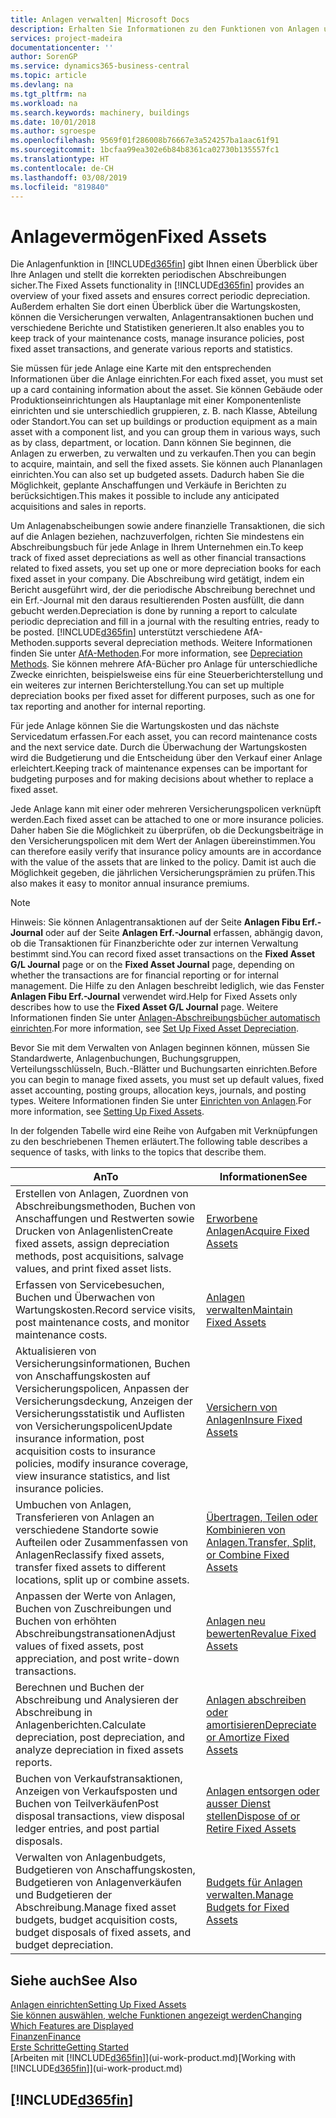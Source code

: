 ```yaml
---
title: Anlagen verwalten| Microsoft Docs
description: Erhalten Sie Informationen zu den Funktionen von Anlagen und eine Übersicht , wie mit Anlagen gearbeitet wird.
services: project-madeira
documentationcenter: ''
author: SorenGP
ms.service: dynamics365-business-central
ms.topic: article
ms.devlang: na
ms.tgt_pltfrm: na
ms.workload: na
ms.search.keywords: machinery, buildings
ms.date: 10/01/2018
ms.author: sgroespe
ms.openlocfilehash: 9569f01f286008b76667e3a524257ba1aac61f91
ms.sourcegitcommit: 1bcfaa99ea302e6b84b8361ca02730b135557fc1
ms.translationtype: HT
ms.contentlocale: de-CH
ms.lasthandoff: 03/08/2019
ms.locfileid: "819840"
---
```

# <a name="fixed-assets"></a><span data-ttu-id="05392-103">Anlagevermögen</span><span class="sxs-lookup"><span data-stu-id="05392-103">Fixed Assets</span></span>
<span data-ttu-id="05392-104">Die Anlagenfunktion in [!INCLUDE[d365fin](includes/d365fin_md.md)] gibt Ihnen einen Überblick über Ihre Anlagen und stellt die korrekten periodischen Abschreibungen sicher.</span><span class="sxs-lookup"><span data-stu-id="05392-104">The Fixed Assets functionality in [!INCLUDE[d365fin](includes/d365fin_md.md)] provides an overview of your fixed assets and ensures correct periodic depreciation.</span></span> <span data-ttu-id="05392-105">Außerdem erhalten Sie dort einen Überblick über die Wartungskosten, können die Versicherungen verwalten, Anlagentransaktionen buchen und verschiedene Berichte und Statistiken generieren.</span><span class="sxs-lookup"><span data-stu-id="05392-105">It also enables you to keep track of your maintenance costs, manage insurance policies, post fixed asset transactions, and generate various reports and statistics.</span></span>

<span data-ttu-id="05392-106">Sie müssen für jede Anlage eine Karte mit den entsprechenden Informationen über die Anlage einrichten.</span><span class="sxs-lookup"><span data-stu-id="05392-106">For each fixed asset, you must set up a card containing information about the asset.</span></span> <span data-ttu-id="05392-107">Sie können Gebäude oder Produktionseinrichtungen als Hauptanlage mit einer Komponentenliste einrichten und sie unterschiedlich gruppieren, z. B. nach Klasse, Abteilung oder Standort.</span><span class="sxs-lookup"><span data-stu-id="05392-107">You can set up buildings or production equipment as a main asset with a component list, and you can group them in various ways, such as by class, department, or location.</span></span> <span data-ttu-id="05392-108">Dann können Sie beginnen, die Anlagen zu erwerben, zu verwalten und zu verkaufen.</span><span class="sxs-lookup"><span data-stu-id="05392-108">Then you can begin to acquire, maintain, and sell the fixed assets.</span></span> <span data-ttu-id="05392-109">Sie können auch Plananlagen einrichten.</span><span class="sxs-lookup"><span data-stu-id="05392-109">You can also set up budgeted assets.</span></span> <span data-ttu-id="05392-110">Dadurch haben Sie die Möglichkeit, geplante Anschaffungen und Verkäufe in Berichten zu berücksichtigen.</span><span class="sxs-lookup"><span data-stu-id="05392-110">This makes it possible to include any anticipated acquisitions and sales in reports.</span></span>

<span data-ttu-id="05392-111">Um Anlagenabscheibungen sowie andere finanzielle Transaktionen, die sich auf die Anlagen beziehen, nachzuverfolgen, richten Sie mindestens ein Abschreibungsbuch für jede Anlage in Ihrem Unternehmen ein.</span><span class="sxs-lookup"><span data-stu-id="05392-111">To keep track of fixed asset depreciations as well as other financial transactions related to fixed assets, you set up one or more depreciation books for each fixed asset in your company.</span></span> <span data-ttu-id="05392-112">Die Abschreibung wird getätigt, indem ein Bericht ausgeführt wird, der die periodische Abschreibung berechnet und ein Erf.-Journal mit den daraus resultierenden Posten ausfüllt, die dann gebucht werden.</span><span class="sxs-lookup"><span data-stu-id="05392-112">Depreciation is done by running a report to calculate periodic depreciation and fill in a journal with the resulting entries, ready to be posted.</span></span> [!INCLUDE[d365fin](includes/d365fin_md.md)] <span data-ttu-id="05392-113">unterstützt verschiedene AfA-Methoden.</span><span class="sxs-lookup"><span data-stu-id="05392-113">supports several depreciation methods.</span></span> <span data-ttu-id="05392-114">Weitere Informationen finden Sie unter [AfA-Methoden](fa-depreciation-methods.md).</span><span class="sxs-lookup"><span data-stu-id="05392-114">For more information, see [Depreciation Methods](fa-depreciation-methods.md).</span></span> <span data-ttu-id="05392-115">Sie können mehrere AfA-Bücher pro Anlage für unterschiedliche Zwecke einrichten, beispielsweise eins für eine Steuerberichterstellung und ein weiteres zur internen Berichterstellung.</span><span class="sxs-lookup"><span data-stu-id="05392-115">You can set up multiple depreciation books per fixed asset for different purposes, such as one for tax reporting and another for internal reporting.</span></span>

<span data-ttu-id="05392-116">Für jede Anlage können Sie die Wartungskosten und das nächste Servicedatum erfassen.</span><span class="sxs-lookup"><span data-stu-id="05392-116">For each asset, you can record maintenance costs and the next service date.</span></span> <span data-ttu-id="05392-117">Durch die Überwachung der Wartungskosten wird die Budgetierung und die Entscheidung über den Verkauf einer Anlage erleichtert.</span><span class="sxs-lookup"><span data-stu-id="05392-117">Keeping track of maintenance expenses can be important for budgeting purposes and for making decisions about whether to replace a fixed asset.</span></span>

<span data-ttu-id="05392-118">Jede Anlage kann mit einer oder mehreren Versicherungspolicen verknüpft werden.</span><span class="sxs-lookup"><span data-stu-id="05392-118">Each fixed asset can be attached to one or more insurance policies.</span></span> <span data-ttu-id="05392-119">Daher haben Sie die Möglichkeit zu überprüfen, ob die Deckungsbeiträge in den Versicherungspolicen mit dem Wert der Anlagen übereinstimmen.</span><span class="sxs-lookup"><span data-stu-id="05392-119">You can therefore easily verify that insurance policy amounts are in accordance with the value of the assets that are linked to the policy.</span></span> <span data-ttu-id="05392-120">Damit ist auch die Möglichkeit gegeben, die jährlichen Versicherungsprämien zu prüfen.</span><span class="sxs-lookup"><span data-stu-id="05392-120">This also makes it easy to monitor annual insurance premiums.</span></span>

> [!NOTE]  
>   <span data-ttu-id="05392-121">Hinweis: Sie können Anlagentransaktionen auf der Seite **Anlagen Fibu Erf.-Journal** oder auf der Seite **Anlagen Erf.-Journal** erfassen, abhängig davon, ob die Transaktionen für Finanzberichte oder zur internen Verwaltung bestimmt sind.</span><span class="sxs-lookup"><span data-stu-id="05392-121">You can record fixed asset transactions on the **Fixed Asset G/L Journal** page or on the **Fixed Asset Journal** page, depending on whether the transactions are for financial reporting or for internal management.</span></span> <span data-ttu-id="05392-122">Die Hilfe zu den Anlagen beschreibt lediglich, wie das Fenster **Anlagen Fibu Erf.-Journal** verwendet wird.</span><span class="sxs-lookup"><span data-stu-id="05392-122">Help for Fixed Assets only describes how to use the **Fixed Asset G/L Journal** page.</span></span> <span data-ttu-id="05392-123">Weitere Informationen finden Sie unter [Anlagen-Abschreibungsbücher automatisch einrichten](fa-how-setup-depreciation.md).</span><span class="sxs-lookup"><span data-stu-id="05392-123">For more information, see [Set Up Fixed Asset Depreciation](fa-how-setup-depreciation.md).</span></span>

<span data-ttu-id="05392-124">Bevor Sie mit dem Verwalten von Anlagen beginnen können, müssen Sie Standardwerte, Anlagenbuchungen,  Buchungsgruppen, Verteilungsschlüsseln, Buch.-Blätter und Buchungsarten einrichten.</span><span class="sxs-lookup"><span data-stu-id="05392-124">Before you can begin to manage fixed assets, you must set up default values, fixed asset accounting, posting groups, allocation keys, journals, and posting types.</span></span> <span data-ttu-id="05392-125">Weitere Informationen finden Sie unter [Einrichten von Anlagen](fa-setup.md).</span><span class="sxs-lookup"><span data-stu-id="05392-125">For more information, see [Setting Up Fixed Assets](fa-setup.md).</span></span>

<span data-ttu-id="05392-126">In der folgenden Tabelle wird eine Reihe von Aufgaben mit Verknüpfungen zu den beschriebenen Themen erläutert.</span><span class="sxs-lookup"><span data-stu-id="05392-126">The following table describes a sequence of tasks, with links to the topics that describe them.</span></span>

| <span data-ttu-id="05392-127">An</span><span class="sxs-lookup"><span data-stu-id="05392-127">To</span></span> | <span data-ttu-id="05392-128">Informationen</span><span class="sxs-lookup"><span data-stu-id="05392-128">See</span></span> |
| --- | --- |
| <span data-ttu-id="05392-129">Erstellen von Anlagen, Zuordnen von Abschreibungsmethoden, Buchen von Anschaffungen und Restwerten sowie Drucken von Anlagenlisten</span><span class="sxs-lookup"><span data-stu-id="05392-129">Create fixed assets, assign depreciation methods, post acquisitions, salvage values, and print fixed asset lists.</span></span> |[<span data-ttu-id="05392-130">Erworbene Anlagen</span><span class="sxs-lookup"><span data-stu-id="05392-130">Acquire Fixed Assets</span></span>](fa-how-acquire.md) |
| <span data-ttu-id="05392-131">Erfassen von Servicebesuchen, Buchen und Überwachen von Wartungskosten.</span><span class="sxs-lookup"><span data-stu-id="05392-131">Record service visits, post maintenance costs, and monitor maintenance costs.</span></span> |[<span data-ttu-id="05392-132">Anlagen verwalten</span><span class="sxs-lookup"><span data-stu-id="05392-132">Maintain Fixed Assets</span></span>](fa-how-maintain.md) |
| <span data-ttu-id="05392-133">Aktualisieren von Versicherungsinformationen, Buchen von Anschaffungskosten auf Versicherungspolicen, Anpassen der Versicherungsdeckung, Anzeigen der Versicherungsstatistik und Auflisten von Versicherungspolicen</span><span class="sxs-lookup"><span data-stu-id="05392-133">Update insurance information, post acquisition costs to insurance policies, modify insurance coverage, view insurance statistics, and list insurance policies.</span></span> |[<span data-ttu-id="05392-134">Versichern von Anlagen</span><span class="sxs-lookup"><span data-stu-id="05392-134">Insure Fixed Assets</span></span>](fa-how-insure.md) |
| <span data-ttu-id="05392-135">Umbuchen von Anlagen, Transferieren von Anlagen an verschiedene Standorte sowie Aufteilen oder Zusammenfassen von Anlagen</span><span class="sxs-lookup"><span data-stu-id="05392-135">Reclassify fixed assets, transfer fixed assets to different locations, split up or combine assets.</span></span> |[<span data-ttu-id="05392-136">Übertragen, Teilen oder Kombinieren von Anlagen.</span><span class="sxs-lookup"><span data-stu-id="05392-136">Transfer, Split, or Combine Fixed Assets</span></span>](fa-how-trans-split-combine.md) |
| <span data-ttu-id="05392-137">Anpassen der Werte von Anlagen, Buchen von Zuschreibungen und Buchen von erhöhten Abschreibungstransationen</span><span class="sxs-lookup"><span data-stu-id="05392-137">Adjust values of fixed assets, post appreciation, and post write-down transactions.</span></span> |[<span data-ttu-id="05392-138">Anlagen neu bewerten</span><span class="sxs-lookup"><span data-stu-id="05392-138">Revalue Fixed Assets</span></span>](fa-how-revalue.md) |
| <span data-ttu-id="05392-139">Berechnen und Buchen der Abschreibung und Analysieren der Abschreibung in Anlagenberichten.</span><span class="sxs-lookup"><span data-stu-id="05392-139">Calculate depreciation, post depreciation, and  analyze depreciation in fixed assets reports.</span></span> |[<span data-ttu-id="05392-140">Anlagen abschreiben oder amortisieren</span><span class="sxs-lookup"><span data-stu-id="05392-140">Depreciate or Amortize Fixed Assets</span></span>](fa-how-depreciate-amortize.md) |
| <span data-ttu-id="05392-141">Buchen von Verkaufstransaktionen, Anzeigen von Verkaufsposten und Buchen von Teilverkäufen</span><span class="sxs-lookup"><span data-stu-id="05392-141">Post disposal transactions, view disposal ledger entries, and post partial disposals.</span></span> |[<span data-ttu-id="05392-142">Anlagen entsorgen oder ausser Dienst stellen</span><span class="sxs-lookup"><span data-stu-id="05392-142">Dispose of or Retire Fixed Assets</span></span>](fa-how-dispose-retire.md) |
| <span data-ttu-id="05392-143">Verwalten von Anlagenbudgets, Budgetieren von Anschaffungskosten, Budgetieren von Anlagenverkäufen und Budgetieren der Abschreibung.</span><span class="sxs-lookup"><span data-stu-id="05392-143">Manage fixed asset budgets, budget acquisition costs, budget disposals of fixed assets, and budget depreciation.</span></span> |[<span data-ttu-id="05392-144">Budgets für Anlagen verwalten.</span><span class="sxs-lookup"><span data-stu-id="05392-144">Manage Budgets for Fixed Assets</span></span>](fa-how-manage-budgets.md) |

## <a name="see-also"></a><span data-ttu-id="05392-145">Siehe auch</span><span class="sxs-lookup"><span data-stu-id="05392-145">See Also</span></span>
[<span data-ttu-id="05392-146">Anlagen einrichten</span><span class="sxs-lookup"><span data-stu-id="05392-146">Setting Up Fixed Assets</span></span>](fa-setup.md)  
[<span data-ttu-id="05392-147">Sie können auswählen, welche Funktionen angezeigt werden</span><span class="sxs-lookup"><span data-stu-id="05392-147">Changing Which Features are Displayed</span></span>](ui-experiences.md)  
[<span data-ttu-id="05392-148">Finanzen</span><span class="sxs-lookup"><span data-stu-id="05392-148">Finance</span></span>](finance.md)  
[<span data-ttu-id="05392-149">Erste Schritte</span><span class="sxs-lookup"><span data-stu-id="05392-149">Getting Started</span></span>](product-get-started.md)  
<span data-ttu-id="05392-150">[Arbeiten mit [!INCLUDE[d365fin](includes/d365fin_md.md)]](ui-work-product.md)</span><span class="sxs-lookup"><span data-stu-id="05392-150">[Working with [!INCLUDE[d365fin](includes/d365fin_md.md)]](ui-work-product.md)</span></span>

## [!INCLUDE[d365fin](includes/free_trial_md.md)]  
 
